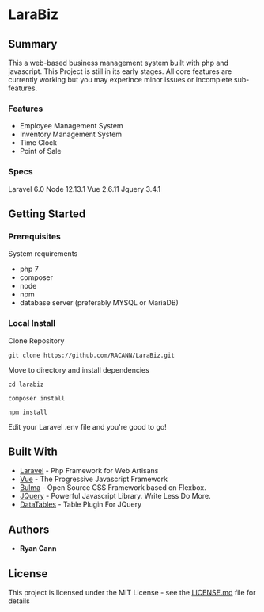 # LaraBiz

## Summary

This a web-based business management system built with php and javascript. This Project is still in its early stages. All core features are currently working but you may experince minor issues or incomplete sub-features.

### Features

* Employee Management System
* Inventory Management System
* Time Clock
* Point of Sale

### Specs

Laravel 6.0
Node 12.13.1
Vue 2.6.11
Jquery 3.4.1

## Getting Started

### Prerequisites

System requirements

* php 7
* composer
* node
* npm
* database server (preferably MYSQL or MariaDB)

### Local Install

Clone Repository

```
git clone https://github.com/RACANN/LaraBiz.git
```

Move to directory and install dependencies

```
cd larabiz
```
```
composer install
```
```
npm install
```

Edit your Laravel .env file and you're good to go!


## Built With

* [Laravel](https://laravel.com/) - Php Framework for Web Artisans  
* [Vue](https://vuejs.org/) - The Progressive Javascript Framework
* [Bulma](https://bulma.io/) - Open Source CSS Framework based on Flexbox.
* [JQuery](https://jquery.com/) - Powerful Javascript Library. Write Less Do More.
* [DataTables](https://datatables.net/) - Table Plugin For JQuery

## Authors

* **Ryan Cann** 

## License

This project is licensed under the MIT License - see the [LICENSE.md](LICENSE.md) file for details
